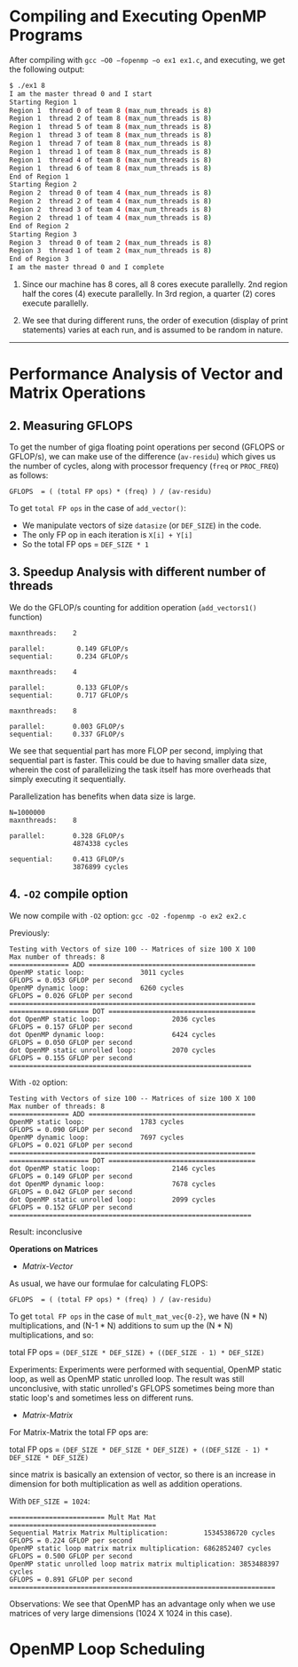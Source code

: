 # Compiling and Executing OpenMP Programs

After compiling with  `gcc −O0 −fopenmp −o ex1 ex1.c`, and executing, we get the following output:

```bash
$ ./ex1 8
I am the master thread 0 and I start
Starting Region 1 
Region 1  thread 0 of team 8 (max_num_threads is 8)
Region 1  thread 2 of team 8 (max_num_threads is 8)
Region 1  thread 5 of team 8 (max_num_threads is 8)
Region 1  thread 3 of team 8 (max_num_threads is 8)
Region 1  thread 7 of team 8 (max_num_threads is 8)
Region 1  thread 1 of team 8 (max_num_threads is 8)
Region 1  thread 4 of team 8 (max_num_threads is 8)
Region 1  thread 6 of team 8 (max_num_threads is 8)
End of Region 1
Starting Region 2 
Region 2  thread 0 of team 4 (max_num_threads is 8)
Region 2  thread 2 of team 4 (max_num_threads is 8)
Region 2  thread 3 of team 4 (max_num_threads is 8)
Region 2  thread 1 of team 4 (max_num_threads is 8)
End of Region 2
Starting Region 3 
Region 3  thread 0 of team 2 (max_num_threads is 8)
Region 3  thread 1 of team 2 (max_num_threads is 8)
End of Region 3
I am the master thread 0 and I complete

```

1. Since our machine has 8 cores, all 8 cores execute parallelly. 2nd region half the cores (4) execute parallelly. In 3rd region, a quarter (2) cores execute parallelly.

2. We see that during different runs, the order of execution (display of print statements) varies at each run, and is assumed to be random in nature.

---

# Performance Analysis of Vector and Matrix Operations

## 2. Measuring GFLOPS
To get the number of giga floating point operations per second (GFLOPS or GFLOP/s), we can make use of the difference (`av-residu`) which gives us the number of cycles, along with processor frequency (`freq` or `PROC_FREQ`) as follows:

`GFLOPS  = ( (total FP ops) * (freq) ) / (av-residu)`

To get `total FP ops` in the case of `add_vector()`:

* We manipulate vectors of size `datasize` (or `DEF_SIZE`) in the code.
* The only FP op in each iteration is `X[i] + Y[i]`
* So the total FP ops = `DEF_SIZE * 1`

## 3. Speedup Analysis with different number of threads

We do the GFLOP/s counting for addition operation (`add_vectors1()` function)

```
maxnthreads:    2

parallel:        0.149 GFLOP/s
sequential:      0.234 GFLOP/s
```

```
maxnthreads:    4

parallel:        0.133 GFLOP/s
sequential:      0.717 GFLOP/s
```

```
maxnthreads:    8

parallel:       0.003 GFLOP/s
sequential:     0.337 GFLOP/s
```

We see that sequential part has more FLOP per second, implying that sequential part is faster. This could be due to having smaller data size, wherein the cost of parallelizing the task itself has more overheads that simply executing it sequentially.

Parallelization has benefits when data size is large.


```
N=1000000
maxnthreads:    8

parallel:       0.328 GFLOP/s
                4874338 cycles

sequential:     0.413 GFLOP/s
                3876899 cycles
```

## 4. `-O2` compile option

We now compile with `-O2` option:
`gcc -O2 -fopenmp -o ex2 ex2.c`

Previously:
```
Testing with Vectors of size 100 -- Matrices of size 100 X 100                                                                                                                                                                                                                Max number of threads: 8                                                                                                               =============== ADD ==========================================                                                                         OpenMP static loop:              3011 cycles                                                                                           GFLOPS = 0.053 GFLOP per second                                                                                                                                                                                                                                               OpenMP dynamic loop:             6260 cycles                                                                                           GFLOPS = 0.026 GFLOP per second                                                                                                        ==============================================================                                                                                                                                                                                                                ==================== DOT =====================================                                                                         dot OpenMP static loop:                  2036 cycles                                                                                   GFLOPS = 0.157 GFLOP per second                                                                                                                                                                                                                                               dot OpenMP dynamic loop:                 6424 cycles                                                                                   GFLOPS = 0.050 GFLOP per second                                                                                                                                                                                                                                               dot OpenMP static unrolled loop:         2070 cycles                                                                                   GFLOPS = 0.155 GFLOP per second                                                                                                        =============================================================
```

With `-O2` option:

```
Testing with Vectors of size 100 -- Matrices of size 100 X 100                                                                                                                                                                                                                Max number of threads: 8                                                                                                               =============== ADD ==========================================                                                                         OpenMP static loop:              1783 cycles                                                                                           GFLOPS = 0.090 GFLOP per second                                                                                                                                                                                                                                               OpenMP dynamic loop:             7697 cycles                                                                                           GFLOPS = 0.021 GFLOP per second                                                                                                        ==============================================================                                                                                                                                                                                                                ==================== DOT =====================================                                                                         dot OpenMP static loop:                  2146 cycles                                                                                   GFLOPS = 0.149 GFLOP per second                                                                                                                                                                                                                                               dot OpenMP dynamic loop:                 7678 cycles                                                                                   GFLOPS = 0.042 GFLOP per second                                                                                                                                                                                                                                               dot OpenMP static unrolled loop:         2099 cycles                                                                                   GFLOPS = 0.152 GFLOP per second                                                                                                        =============================================================
```

Result: inconclusive

__Operations on Matrices__

* _Matrix-Vector_

As usual, we have our formulae for calculating FLOPS:

`GFLOPS  = ( (total FP ops) * (freq) ) / (av-residu)`

To get `total FP ops` in the case of `mult_mat_vec{0-2}`, we have (N * N) multiplications, and (N-1 * N) additions to sum up the (N * N) multiplications, and so:


total FP ops = `(DEF_SIZE * DEF_SIZE) + ((DEF_SIZE - 1) * DEF_SIZE)`

Experiments: Experiments were performed with sequential, OpenMP static loop, as well as OpenMP static unrolled loop. The result was still unconclusive, with static unrolled's GFLOPS sometimes being more than static loop's and sometimes less on different runs.

* _Matrix-Matrix_

For Matrix-Matrix the total FP ops are:

total FP ops = `(DEF_SIZE * DEF_SIZE * DEF_SIZE) + ((DEF_SIZE - 1) * DEF_SIZE * DEF_SIZE)`

since matrix is basically an extension of vector, so there is an increase in dimension for both multiplication as well as addition operations.

With `DEF_SIZE = 1024`:

```
======================== Mult Mat Mat =====================================
Sequential Matrix Matrix Multiplication:         15345386720 cycles
GFLOPS = 0.224 GFLOP per second
OpenMP static loop matrix matrix multiplication: 6862852407 cycles
GFLOPS = 0.500 GFLOP per second
OpenMP static unrolled loop matrix matrix multiplication: 3853488397 cycles
GFLOPS = 0.891 GFLOP per second
===================================================================

```
Observations: We see that OpenMP has an advantage only when we use matrices of very large dimensions (1024 X 1024 in this case).

# OpenMP Loop Scheduling

